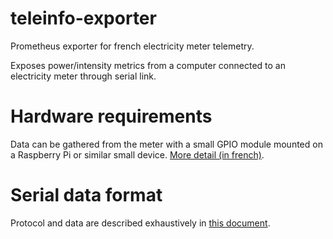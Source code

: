 # teleinfo-exporter

Prometheus exporter for french electricity meter telemetry.

Exposes power/intensity metrics from a computer connected to an electricity meter through serial link.

# Hardware requirements

Data can be gathered from the meter with a small GPIO module mounted on a Raspberry Pi or similar small device.
[More detail (in french)](https://hallard.me/pitinfo/).

# Serial data format

Protocol and data are described exhaustively in [this document](https://www.enedis.fr/media/2027/download).
